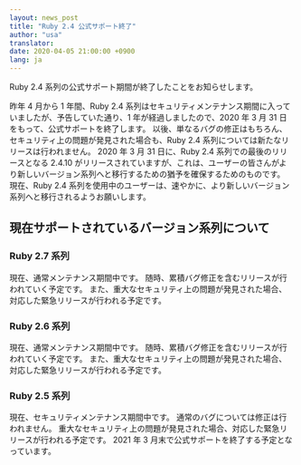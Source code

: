 ```yaml
---
layout: news_post
title: "Ruby 2.4 公式サポート終了"
author: "usa"
translator:
date: 2020-04-05 21:00:00 +0900
lang: ja
---
```


Ruby 2.4 系列の公式サポート期間が終了したことをお知らせします。

昨年 4 月から 1 年間、Ruby 2.4 系列はセキュリティメンテナンス期間に入っていましたが、予告していた通り、1 年が経過しましたので、2020 年 3 月 31 日をもって、公式サポートを終了します。
以後、単なるバグの修正はもちろん、セキュリティ上の問題が発見された場合も、Ruby 2.4 系列については新たなリリースは行われません。
2020 年 3 月 31 日に、Ruby 2.4 系列での最後のリリースとなる 2.4.10 がリリースされていますが、これは、ユーザーの皆さんがより新しいバージョン系列へと移行するための猶予を確保するためのものです。
現在、Ruby 2.4 系列を使用中のユーザーは、速やかに、より新しいバージョン系列へと移行されるようお願いします。

## 現在サポートされているバージョン系列について

### Ruby 2.7 系列

現在、通常メンテナンス期間中です。
随時、累積バグ修正を含むリリースが行われていく予定です。
また、重大なセキュリティ上の問題が発見された場合、対応した緊急リリースが行われる予定です。

### Ruby 2.6 系列

現在、通常メンテナンス期間中です。
随時、累積バグ修正を含むリリースが行われていく予定です。
また、重大なセキュリティ上の問題が発見された場合、対応した緊急リリースが行われる予定です。

### Ruby 2.5 系列

現在、セキュリティメンテナンス期間中です。
通常のバグについては修正は行われません。
重大なセキュリティ上の問題が発見された場合、対応した緊急リリースが行われる予定です。
2021 年 3 月末で公式サポートを終了する予定となっています。
